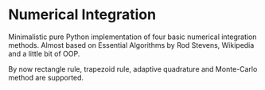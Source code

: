 # Numerical Integration
Minimalistic pure Python implementation of four basic numerical integration methods. Almost based on Essential Algorithms by Rod Stevens, Wikipedia and a little bit of OOP.

By now rectangle rule, trapezoid rule, adaptive quadrature and Monte-Carlo method are supported.
